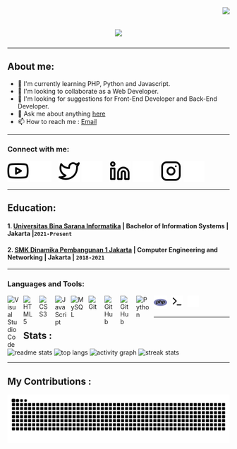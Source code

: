 <img align="right" src="https://visitor-badge.laobi.icu/badge?page_id=machfudin37.machfudin37" />

<h1 align="center">
    <img src="https://readme-typing-svg.herokuapp.com/?font=Righteous&size=35&center=true&vCenter=true&width=500&height=70&duration=4000&lines=Hi+There!+👋;+I'm+Machfudin!;" />
</h1>

---

## About me:
- 🌱  I'm currently learning PHP, Python and Javascript.
- 👯 I'm looking to collaborate as a Web Developer.
- 🤔 I'm looking for suggestions for Front-End Developer and Back-End Developer.
- 💬 Ask me about anything [here](https://github.com/machfudin37/machfudin37/issues)
- 📫 How to reach me : [Email](machfudin37@gmail.com)

---

### Connect with me:

[![website](./img/youtube-light.svg)](#gh-light-mode-only)
[![website](./img/youtube-dark.svg)](#gh-dark-mode-only)
&nbsp;&nbsp;
[![website](./img/twitter-light.svg)](https://twitter.com/#gh-light-mode-only)
[![website](./img/twitter-dark.svg)](https://twitter.com/#gh-dark-mode-only)
&nbsp;&nbsp;
[![website](./img/linkedin-light.svg)](https://www.linkedin.com/in/machfudin-%E2%80%8E-a85b392a0/#gh-light-mode-only)
[![website](./img/linkedin-dark.svg)](https://www.linkedin.com/in/machfudin-%E2%80%8E-a85b392a0/#gh-dark-mode-only)
&nbsp;&nbsp;
[![website](./img/instagram-light.svg)](https://instagram.com/#gh-light-mode-only)
[![website](./img/instagram-dark.svg)](https://instagram.com/#gh-dark-mode-only)

---

## Education:

#### 1. [Universitas Bina Sarana Informatika](https://www.bsi.ac.id/ubsi/index.js) | Bachelor of Information Systems | Jakarta |`2021-Present`
#### 2. [SMK Dinamika Pembangunan 1 Jakarta](https://smkdp1jkt.sch.id/) | Computer Engineering and Networking | Jakarta | `2018-2021`
   
---

### Languages and Tools:

<img align="left" alt="Visual Studio Code" width="26px" src="https://cdn.jsdelivr.net/gh/devicons/devicon/icons/vscode/vscode-original.svg" style="padding-right:10px;" />
<img align="left" alt="HTML5" width="26px" src="https://cdn.jsdelivr.net/gh/devicons/devicon/icons/html5/html5-original.svg" style="padding-right:10px;" />
<img align="left" alt="CSS3" width="26px" src="https://cdn.jsdelivr.net/gh/devicons/devicon/icons/css3/css3-original.svg" style="padding-right:10px;" />
<img align="left" alt="JavaScript" width="26px" src="https://cdn.jsdelivr.net/gh/devicons/devicon/icons/javascript/javascript-original.svg" style="padding-right:10px;" />
<img align="left" alt="MySQL" width="30px" src="https://cdn.jsdelivr.net/gh/devicons/devicon/icons/mysql/mysql-original.svg" style="padding-right:10px;" />
<img align="left" alt="Git" width="26px" src="https://cdn.jsdelivr.net/gh/devicons/devicon/icons/git/git-original.svg" style="padding-right:10px;" />

[<img align="left" alt="GitHub" width="26px" src="https://user-images.githubusercontent.com/3369400/139447912-e0f43f33-6d9f-45f8-be46-2df5bbc91289.png" style="padding-right:10px;" />](#gh-dark-mode-only)

[<img align="left" alt="GitHub" width="26px" src="https://user-images.githubusercontent.com/3369400/139448065-39a229ba-4b06-434b-bc67-616e2ed80c8f.png" style="padding-right:10px;" />](#gh-light-mode-only)

<img align="left" alt="Python" width="30px" src="https://upload.wikimedia.org/wikipedia/commons/thumb/c/c3/Python-logo-notext.svg/110px-Python-logo-notext.svg.png?20100317150552" style="padding-right:10px;" />
<img align="left" alt="PHP" width="30px" src="https://raw.githubusercontent.com/devicons/devicon/6910f0503efdd315c8f9b858234310c06e04d9c0/icons/php/php-original.svg" style="padding-right:10px;" />

[<img align="left" alt="Terminal" width="26px" src="./img/terminal-light.svg" style="padding-right:10px;" />](#gh-light-mode-only)

[<img align="left" alt="Terminal" width="26px" src="./img/terminal-dark.svg" style="padding-right:10px;" />](#gh-dark-mode-only)


<br>
<br>


---

## Stats :
<div>
<img width="440px" src="https://github-readme-stats.vercel.app/api?username=machfudin37&theme=react&show_icons=true&hide_border=false&count_private=true" alt="readme stats" />
<img width="385px" src="https://github-readme-stats.vercel.app/api/top-langs/?username=machfudin37&theme=react&show_icons=true&hide_border=false&layout=compact" alt="top langs" />
<img width="440px" src="https://github-readme-activity-graph.vercel.app/graph?username=machfudin37&theme=react" alt="activity graph"/>
<img width="385px" src="https://github-readme-streak-stats.herokuapp.com/?user=machfudin37&theme=react&hide_border=false" alt="streak stats"/>
</div>

---
## My Contributions :
<img alt="snake eating my contributions" src="https://raw.githubusercontent.com/machfudin37/machfudin37/595172194ef4c802f693b9bb4dba9edbeca52d9a/github-contribution-grid-snake.svg" />
  


